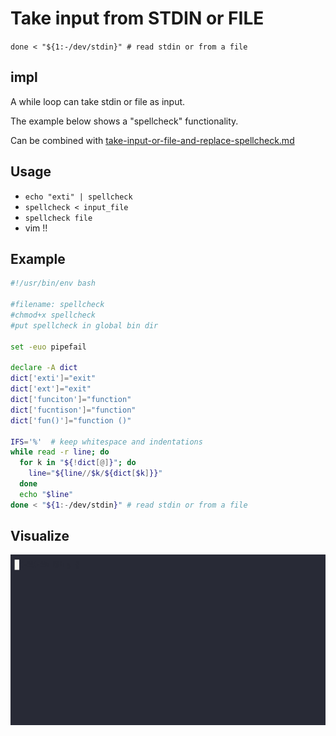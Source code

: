 # Take input from STDIN or FILE

`done < "${1:-/dev/stdin}" # read stdin or from a file`

## impl

A while loop can take stdin or file as input. 

The example below shows a "spellcheck" functionality.

Can be combined with [take-input-or-file-and-replace-spellcheck.md]()

## Usage

- `echo "exti" | spellcheck`
- `spellcheck < input_file`
- `spellcheck file`
- vim !!

## Example

```sh
#!/usr/bin/env bash

#filename: spellcheck
#chmod+x spellcheck
#put spellcheck in global bin dir

set -euo pipefail

declare -A dict
dict['exti']="exit"
dict['ext']="exit"
dict['funciton']="function"
dict['fucntison']="function"
dict['fun()']="function ()"

IFS='%'  # keep whitespace and indentations
while read -r line; do
  for k in "${!dict[@]}"; do
    line="${line//$k/${dict[$k]}}"
  done
  echo "$line"
done < "${1:-/dev/stdin}" # read stdin or from a file
```

## Visualize

![bash-stdin-or-file-as-input.gif](bash-stdin-or-file-as-input.gif)
